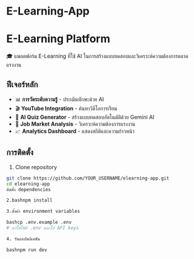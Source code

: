 # E-Learning-App
# E-Learning Platform

🎓 แพลตฟอร์ม E-Learning ที่ใช้ AI ในการสร้างแบบทดสอบและวิเคราะห์ความต้องการตลาดแรงงาน

## ฟีเจอร์หลัก

- 📊 **การวัดระดับความรู้** - ประเมินทักษะด้วย AI
- 🎬 **YouTube Integration** - ค้นหาวิดีโอการเรียน
- 🤖 **AI Quiz Generator** - สร้างแบบทดสอบอัตโนมัติด้วย Gemini AI
- 💼 **Job Market Analysis** - วิเคราะห์ความต้องการแรงงาน
- 📈 **Analytics Dashboard** - แสดงสถิติและความก้าวหน้า

## การติดตั้ง

1. Clone repository
```bash
git clone https://github.com/YOUR_USERNAME/elearning-app.git
cd elearning-app
ติดตั้ง dependencies

2.bashnpm install

3.ตั้งค่า environment variables

bashcp .env.example .env
# แก้ไขไฟล์ .env และใส่ API keys

4. รันแอปพลิเคชัน

bashnpm run dev
